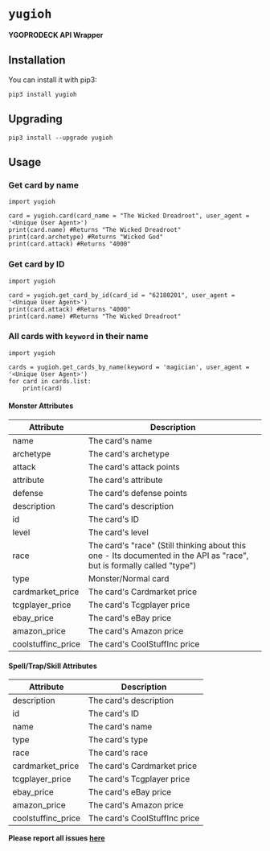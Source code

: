 # `yugioh`

**YGOPRODECK API Wrapper**

## Installation

You can install it with pip3:

    pip3 install yugioh

## Upgrading

    pip3 install --upgrade yugioh

## Usage

### Get card by name

```python3
import yugioh
    
card = yugioh.card(card_name = "The Wicked Dreadroot", user_agent = '<Unique User Agent>')
print(card.name) #Returns "The Wicked Dreadroot"
print(card.archetype) #Returns "Wicked God"
print(card.attack) #Returns "4000"
```

### Get card by ID

```python3
import yugioh
    
card = yugioh.get_card_by_id(card_id = "62180201", user_agent = '<Unique User Agent>')
print(card.attack) #Returns "4000"
print(card.name) #Returns "The Wicked Dreadroot"
```

### All cards with `keyword` in their name

```python3
import yugioh

cards = yugioh.get_cards_by_name(keyword = 'magician', user_agent = '<Unique User Agent>')
for card in cards.list:
    print(card)
```

#### Monster Attributes

Attribute | Description
------------ | -------------
name | The card's name
archetype | The card's archetype
attack | The card's attack points
attribute | The card's attribute
defense | The card's defense points
description | The card's description
id | The card's ID
level | The card's level
race | The card's "race" (Still thinking about this one - Its documented in the API as "race", but is formally called "type")
type | Monster/Normal card
cardmarket_price | The card's Cardmarket price
tcgplayer_price | The card's Tcgplayer price
ebay_price | The card's eBay price
amazon_price | The card's Amazon price
coolstuffinc_price | The card's CoolStuffInc price

#### Spell/Trap/Skill Attributes

Attribute | Description
------------ | -------------
description | The card's description
id | The card's ID
name | The card's name
type | The card's type
race | The card's race
cardmarket_price | The card's Cardmarket price
tcgplayer_price | The card's Tcgplayer price
ebay_price | The card's eBay price
amazon_price | The card's Amazon price
coolstuffinc_price | The card's CoolStuffInc price

**Please report all issues [here](https://github.com/ilikepyt/yugioh/issues)**
